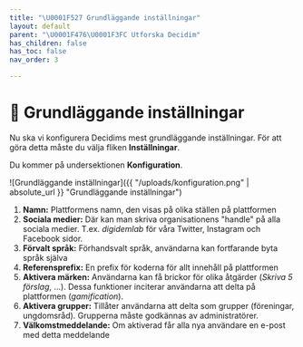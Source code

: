 ```yaml
---
title: "\U0001F527 Grundläggande inställningar"
layout: default
parent: "\U0001F476\U0001F3FC Utforska Decidim"
has_children: false
has_toc: false
nav_order: 3

---
```

# 🔧 Grundläggande inställningar

Nu ska vi konfigurera Decidims mest grundläggande inställningar. För att göra detta måste du välja fliken **Inställningar**.

Du kommer på undersektionen **Konfiguration**.

![Grundläggande inställningar]({{ "/uploads/konfiguration.png" | absolute_url }} "Grundläggande inställningar")

1. **Namn:** Plattformens namn, den visas på olika ställen på plattformen
2. **Sociala medier:** Där kan man skriva organisationens "handle" på alla sociala medier. T.ex. *digidemlab* för våra Twitter, Instagram och Facebook sidor.
3. **Förvalt språk:** Förhandsvalt språk, användarna kan fortfarande byta språk själva
4. **Referensprefix:** En prefix för koderna för allt innehåll på plattformen
5. **Aktivera märken:** Användarna kan få brickor för olika åtgärder (*Skriva 5 förslag*, ...). Dessa funktioner inciterar användarna att delta på plattformen (*gamification*).
6. **Aktivera grupper:** Tillåter användarna att delta som grupper (föreningar, ungdomsråd). Grupperna måste godkännas av administratörer.
7. **Välkomstmeddelande:** Om aktiverad får alla nya användare en e-post med detta meddelande